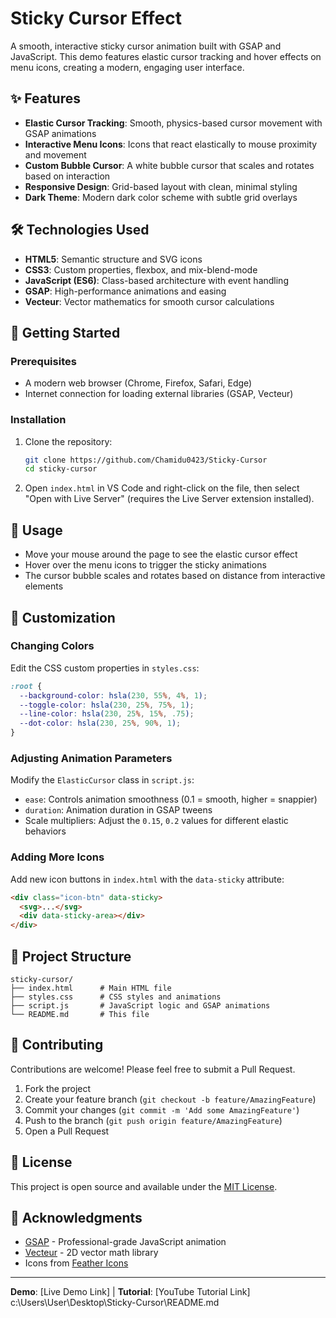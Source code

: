 # Sticky Cursor Effect

A smooth, interactive sticky cursor animation built with GSAP and JavaScript. This demo features elastic cursor tracking and hover effects on menu icons, creating a modern, engaging user interface.

## ✨ Features

- **Elastic Cursor Tracking**: Smooth, physics-based cursor movement with GSAP animations
- **Interactive Menu Icons**: Icons that react elastically to mouse proximity and movement
- **Custom Bubble Cursor**: A white bubble cursor that scales and rotates based on interaction
- **Responsive Design**: Grid-based layout with clean, minimal styling
- **Dark Theme**: Modern dark color scheme with subtle grid overlays

## 🛠️ Technologies Used

- **HTML5**: Semantic structure and SVG icons
- **CSS3**: Custom properties, flexbox, and mix-blend-mode
- **JavaScript (ES6)**: Class-based architecture with event handling
- **GSAP**: High-performance animations and easing
- **Vecteur**: Vector mathematics for smooth cursor calculations

## 🚀 Getting Started

### Prerequisites

- A modern web browser (Chrome, Firefox, Safari, Edge)
- Internet connection for loading external libraries (GSAP, Vecteur)

### Installation

1. Clone the repository:
   ```bash
   git clone https://github.com/Chamidu0423/Sticky-Cursor
   cd sticky-cursor
   ```

2. Open `index.html` in VS Code and right-click on the file, then select "Open with Live Server" (requires the Live Server extension installed).

## 📖 Usage

- Move your mouse around the page to see the elastic cursor effect
- Hover over the menu icons to trigger the sticky animations
- The cursor bubble scales and rotates based on distance from interactive elements

## 🎨 Customization

### Changing Colors
Edit the CSS custom properties in `styles.css`:
```css
:root {
  --background-color: hsla(230, 55%, 4%, 1);
  --toggle-color: hsla(230, 25%, 75%, 1);
  --line-color: hsla(230, 25%, 15%, .75);
  --dot-color: hsla(230, 25%, 90%, 1);
}
```

### Adjusting Animation Parameters
Modify the `ElasticCursor` class in `script.js`:
- `ease`: Controls animation smoothness (0.1 = smooth, higher = snappier)
- `duration`: Animation duration in GSAP tweens
- Scale multipliers: Adjust the `0.15`, `0.2` values for different elastic behaviors

### Adding More Icons
Add new icon buttons in `index.html` with the `data-sticky` attribute:
```html
<div class="icon-btn" data-sticky>
  <svg>...</svg>
  <div data-sticky-area></div>
</div>
```

## 📁 Project Structure

```
sticky-cursor/
├── index.html      # Main HTML file
├── styles.css      # CSS styles and animations
├── script.js       # JavaScript logic and GSAP animations
└── README.md       # This file
```

## 🤝 Contributing

Contributions are welcome! Please feel free to submit a Pull Request.

1. Fork the project
2. Create your feature branch (`git checkout -b feature/AmazingFeature`)
3. Commit your changes (`git commit -m 'Add some AmazingFeature'`)
4. Push to the branch (`git push origin feature/AmazingFeature`)
5. Open a Pull Request

## 📄 License

This project is open source and available under the [MIT License](LICENSE).

## 🙏 Acknowledgments

- [GSAP](https://greensock.com/gsap/) - Professional-grade JavaScript animation
- [Vecteur](https://github.com/davidfig/vecteur) - 2D vector math library
- Icons from [Feather Icons](https://feathericons.com/)

---

**Demo**: [Live Demo Link] | **Tutorial**: [YouTube Tutorial Link]</content>
<filePath>c:\Users\User\Desktop\Sticky-Cursor\README.md
